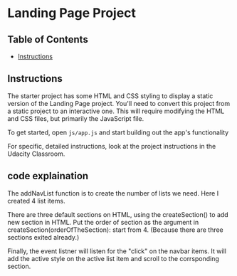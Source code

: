 # Landing Page Project

## Table of Contents

- [Instructions](#instructions)

## Instructions

The starter project has some HTML and CSS styling to display a static version of the Landing Page project. You'll need to convert this project from a static project to an interactive one. This will require modifying the HTML and CSS files, but primarily the JavaScript file.

To get started, open `js/app.js` and start building out the app's functionality

For specific, detailed instructions, look at the project instructions in the Udacity Classroom.

## code explaination

The addNavList function is to create the number of lists we need.
Here I created 4 list items.

There are three default sections on HTML, using the createSection() to add new section in HTML. Put the order of section as the argument in createSection(orderOfTheSection): start from 4. (Because there are three sections exited already.)

Finally, the event listner will listen for the "click" on the navbar items. It will add the active style on the active list item and scroll to the corrsponding section.
